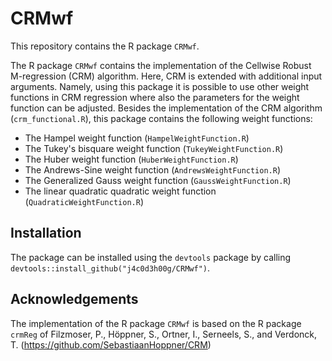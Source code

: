 # CRMwf
 
This repository contains the R package `CRMwf`. 

The R package `CRMwf` contains the implementation of the Cellwise Robust M-regression (CRM) algorithm. Here, CRM is extended with additional input arguments. Namely, using this package it is possible to use other weight functions in CRM regression where also the parameters for the weight function can be adjusted. Besides the implementation of the CRM algorithm (`crm_functional.R`), this package contains the following weight functions: 
- The Hampel weight function (`HampelWeightFunction.R`)
- The Tukey's bisquare weight function (`TukeyWeightFunction.R`)
- The Huber weight function (`HuberWeightFunction.R`)
- The Andrews-Sine weight function (`AndrewsWeightFunction.R`)
- The Generalized Gauss weight function (`GaussWeightFunction.R`)
- The linear quadratic quadratic weight function (`QuadraticWeightFunction.R`)

## Installation
The package can be installed using the `devtools` package by calling `devtools::install_github("j4c0d3h00g/CRMwf")`.

## Acknowledgements
The implementation of the R package `CRMwf` is based on the R package `crmReg` of Filzmoser, P., Höppner, S., Ortner, I., Serneels, S., and Verdonck, T. (https://github.com/SebastiaanHoppner/CRM)
